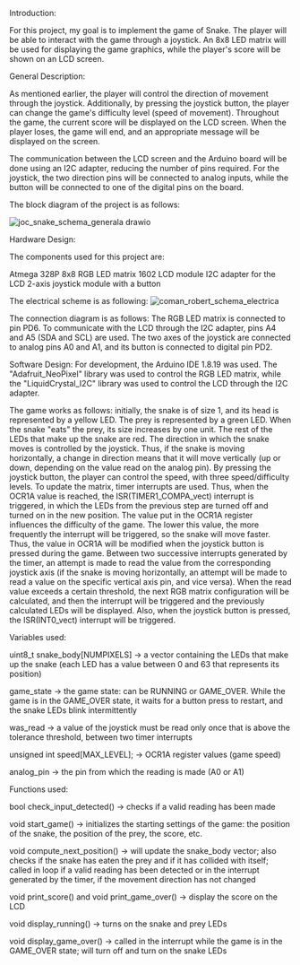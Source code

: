 Introduction:

For this project, my goal is to implement the game of Snake. The player will be able to interact with the game through a joystick. An 8x8 LED matrix will be used for displaying the game graphics, while the player's score will be shown on an LCD screen.

General Description:

As mentioned earlier, the player will control the direction of movement through the joystick. Additionally, by pressing the joystick button, the player can change the game's difficulty level (speed of movement). Throughout the game, the current score will be displayed on the LCD screen. When the player loses, the game will end, and an appropriate message will be displayed on the screen.

The communication between the LCD screen and the Arduino board will be done using an I2C adapter, reducing the number of pins required. For the joystick, the two direction pins will be connected to analog inputs, while the button will be connected to one of the digital pins on the board.

The block diagram of the project is as follows:

![joc_snake_schema_generala drawio](https://user-images.githubusercontent.com/79792580/227972006-8cd22d2c-9b60-44f8-9f16-ba8b47eea793.png)

Hardware Design:

The components used for this project are:

Atmega 328P
8x8 RGB LED matrix
1602 LCD module
I2C adapter for the LCD
2-axis joystick module with a button

The electrical scheme is as following:
![coman_robert_schema_electrica](https://user-images.githubusercontent.com/79792580/227972781-d126224d-2f7b-44db-9ab9-e8b1e5f2b1df.png)

The connection diagram is as follows: The RGB LED matrix is connected to pin PD6. To communicate with the LCD through the I2C adapter, pins A4 and A5 (SDA and SCL) are used. The two axes of the joystick are connected to analog pins A0 and A1, and its button is connected to digital pin PD2.

Software Design:
For development, the Arduino IDE 1.8.19 was used. The "Adafruit_NeoPixel" library was used to control the RGB LED matrix, while the "LiquidCrystal_I2C" library was used to control the LCD through the I2C adapter.

The game works as follows: initially, the snake is of size 1, and its head is represented by a yellow LED. The prey is represented by a green LED. When the snake "eats" the prey, its size increases by one unit. The rest of the LEDs that make up the snake are red. The direction in which the snake moves is controlled by the joystick. Thus, if the snake is moving horizontally, a change in direction means that it will move vertically (up or down, depending on the value read on the analog pin). By pressing the joystick button, the player can control the speed, with three speed/difficulty levels. To update the matrix, timer interrupts are used. Thus, when the OCR1A value is reached, the ISR(TIMER1_COMPA_vect) interrupt is triggered, in which the LEDs from the previous step are turned off and turned on in the new position. The value put in the OCR1A register influences the difficulty of the game. The lower this value, the more frequently the interrupt will be triggered, so the snake will move faster. Thus, the value in OCR1A will be modified when the joystick button is pressed during the game. Between two successive interrupts generated by the timer, an attempt is made to read the value from the corresponding joystick axis (if the snake is moving horizontally, an attempt will be made to read a value on the specific vertical axis pin, and vice versa). When the read value exceeds a certain threshold, the next RGB matrix configuration will be calculated, and then the interrupt will be triggered and the previously calculated LEDs will be displayed. Also, when the joystick button is pressed, the ISR(INT0_vect) interrupt will be triggered.

Variables used:

uint8_t snake_body[NUMPIXELS] → a vector containing the LEDs that make up the snake (each LED has a value between 0 and 63 that represents its position)

game_state → the game state: can be RUNNING or GAME_OVER. While the game is in the GAME_OVER state, it waits for a button press to restart, and the snake LEDs blink intermittently

was_read → a value of the joystick must be read only once that is above the tolerance threshold, between two timer interrupts

unsigned int speed[MAX_LEVEL]; → OCR1A register values (game speed)

analog_pin → the pin from which the reading is made (A0 or A1)


Functions used:

bool check_input_detected() → checks if a valid reading has been made

void start_game() → initializes the starting settings of the game: the position of the snake, the position of the prey, the score, etc.

void compute_next_position() → will update the snake_body vector; also checks if the snake has eaten the prey and if it has collided with itself; called in loop if a valid reading has been detected or in the interrupt generated by the timer, if the movement direction has not changed

void print_score() and void print_game_over() → display the score on the LCD

void display_running() → turns on the snake and prey LEDs

void display_game_over() → called in the interrupt while the game is in the GAME_OVER state; will turn off and turn on the snake LEDs

